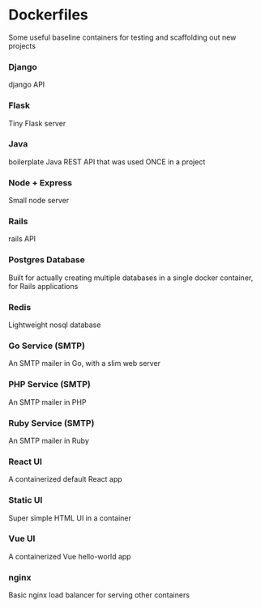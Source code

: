 # Dockerfiles

Some useful baseline containers for testing and scaffolding out new projects

### Django

django API

### Flask

Tiny Flask server

### Java

boilerplate Java REST API that was used ONCE in a project

### Node + Express

Small node server

### Rails

rails API

### Postgres Database

Built for actually creating multiple databases in a single docker container, for Rails applications

### Redis

Lightweight nosql database

### Go Service (SMTP)

An SMTP mailer in Go, with a slim web server

### PHP Service (SMTP)

An SMTP mailer in PHP

### Ruby Service (SMTP)

An SMTP mailer in Ruby

### React UI

A containerized default React app

### Static UI

Super simple HTML UI in a container

### Vue UI

A containerized Vue hello-world app

### nginx

Basic nginx load balancer for serving other containers
